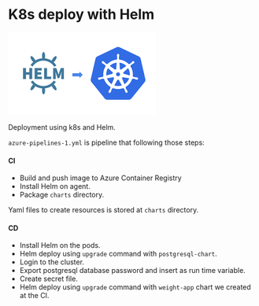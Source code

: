 # K8s deploy with Helm

<img src="./images/k8s_helm.png" width="300"/>

Deployment using k8s and Helm.

`azure-pipelines-1.yml` is pipeline that following those steps:

#### CI

* Build and push image to Azure Container Registry
* Install Helm on agent.
* Package `charts` directory.

Yaml files to create resources is stored at `charts` directory.

#### CD

* Install Helm on the pods.
* Helm deploy using `upgrade` command with `postgresql-chart`.
* Login to the cluster.
* Export postgresql database password and insert as run time variable.
* Create secret file.
* Helm deploy using `upgrade` command with `weight-app` chart we created at the CI.
